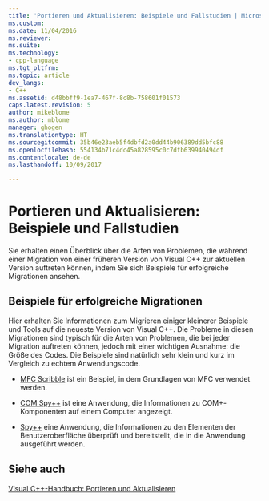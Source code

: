 ```yaml
---
title: 'Portieren und Aktualisieren: Beispiele und Fallstudien | Microsoft-Dokumentation'
ms.custom: 
ms.date: 11/04/2016
ms.reviewer: 
ms.suite: 
ms.technology:
- cpp-language
ms.tgt_pltfrm: 
ms.topic: article
dev_langs:
- C++
ms.assetid: d48bbff9-1ea7-467f-8c8b-758601f01573
caps.latest.revision: 5
author: mikeblome
ms.author: mblome
manager: ghogen
ms.translationtype: HT
ms.sourcegitcommit: 35b46e23aeb5f4dbfd2a0dd44b906389dd5bfc88
ms.openlocfilehash: 554134b71c4dc45a828595c0c7dfb639940494df
ms.contentlocale: de-de
ms.lasthandoff: 10/09/2017

---
```

# <a name="porting-and-upgrading-examples-and-case-studies"></a>Portieren und Aktualisieren: Beispiele und Fallstudien
Sie erhalten einen Überblick über die Arten von Problemen, die während einer Migration von einer früheren Version von Visual C++ zur aktuellen Version auftreten können, indem Sie sich Beispiele für erfolgreiche Migrationen ansehen.  
  
## <a name="examples-of-successful-migrations"></a>Beispiele für erfolgreiche Migrationen  
 Hier erhalten Sie Informationen zum Migrieren einiger kleinerer Beispiele und Tools auf die neueste Version von Visual C++. Die Probleme in diesen Migrationen sind typisch für die Arten von Problemen, die bei jeder Migration auftreten können, jedoch mit einer wichtigen Ausnahme: die Größe des Codes. Die Beispiele sind natürlich sehr klein und kurz im Vergleich zu echtem Anwendungscode.  
  
-   [MFC Scribble](../porting/porting-guide-mfc-scribble.md) ist ein Beispiel, in dem Grundlagen von MFC verwendet werden.  
  
-   [COM Spy++](../porting/porting-guide-mfc-scribble.md) ist eine Anwendung, die Informationen zu COM+-Komponenten auf einem Computer angezeigt.  
  
-   [Spy++](../porting/porting-guide-spy-increment.md) eine Anwendung, die Informationen zu den Elementen der Benutzeroberfläche überprüft und bereitstellt, die in die Anwendung ausgeführt werden.  
  
## <a name="see-also"></a>Siehe auch  
 [Visual C++-Handbuch: Portieren und Aktualisieren](../porting/visual-cpp-porting-and-upgrading-guide.md)
